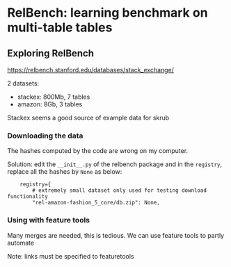 # RelBench: learning benchmark on multi-table tables

## Exploring RelBench

https://relbench.stanford.edu/databases/stack_exchange/

2 datasets:
* stackex: 800Mb, 7 tables
* amazon: 8Gb, 3 tables

Stackex seems a good source of example data for skrub

### Downloading the data

The hashes computed by the code are wrong on my computer. 

Solution: edit the `__init__.py` of the relbench package and in the
`registry`, replace all the hashes by `None` as below:

```
    registry={
        # extremely small dataset only used for testing download functionality
        "rel-amazon-fashion_5_core/db.zip": None,
```

### Using with feature tools

Many merges are needed, this is tedious. We can use feature tools to
partly automate

Note: links must be specified to featuretools
